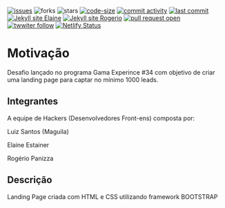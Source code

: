 [![issues](https://img.shields.io/github/issues/Gama-XP-34/landing-page)](https://github.com/Gama-XP-34/landing-page/issues)
![forks](https://img.shields.io/github/forks/Gama-XP-34/landing-page)
![stars](https://img.shields.io/github/stars/Gama-XP-34/landing-page)
[![code-size](https://img.shields.io/github/languages/code-size/Gama-XP-34/landing-page)](https://img.shields.io/github/Gama-XP-34/landing-page)
[![commit activity](https://img.shields.io/github/commit-activity/w/Gama-XP-34/landing-page)](https://github.com/Gama-XP-34/landing-page/commits)
[![last commit](https://img.shields.io/github/last-commit/Gama-XP-34/landing-page)](https://github.com/Gama-XP-34/landing-page/commits)
[![Jekyll site Elaine](https://github.com/Gama-XP-34/landing-page/workflows/Jekyll%20site%20Elaine/badge.svg?branch=alteracoes-elaine&event=push)](https://github.com/Gama-XP-34/landing-page/actions?query=workflow%3A%22Jekyll+site+Elaine%22)
[![Jekyll site Rogerio](https://github.com/Gama-XP-34/landing-page/workflows/Jekyll%20site%20Rogerio/badge.svg?event=push)](https://github.com/Gama-XP-34/landing-page/actions?query=workflow%3A%22Jekyll+site+Rogerio%22)
[![pull request open](https://img.shields.io/github/issues-pr-raw/Gama-XP-34/landing-page)](https://github.com/Gama-XP-34/landing-page/issues?q=is%3Aopen)
[![twwiter follow](https://img.shields.io/twitter/follow/luizcs?style=social)](https://twitter.com/luizcs)
[![Netlify Status](https://api.netlify.com/api/v1/badges/11feb4d3-667d-42c3-a687-05256c4ce097/deploy-status)](https://app.netlify.com/sites/landingpagxp/deploys)


# Motivação
Desafio lançado no programa Gama Experince #34 com objetivo de criar uma
landing page para captar no mínimo 1000 leads.

## Integrantes 
A equipe de Hackers (Desenvolvedores Front-ens) composta por:

Luiz Santos (Maguila)

Elaine Estainer

Rogério Panizza

## Descrição
Landing Page criada com HTML e CSS utilizando framework BOOTSTRAP 
